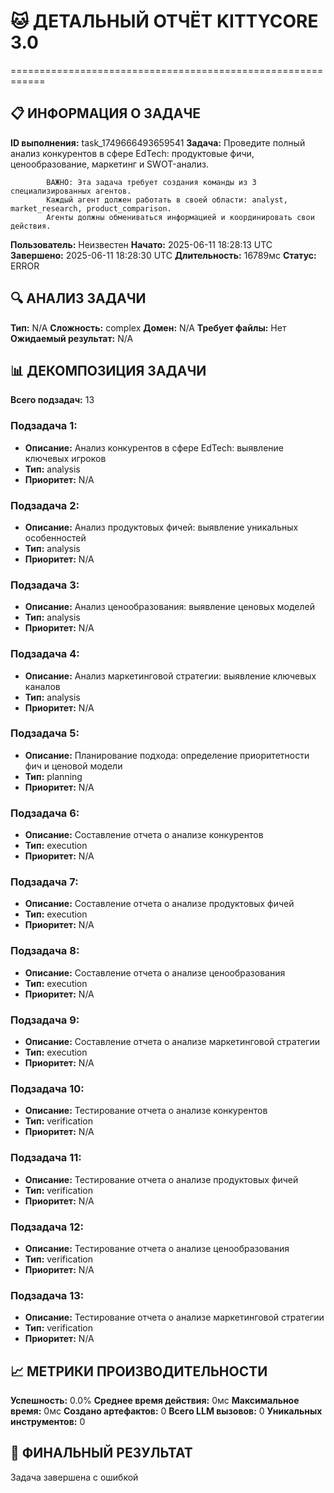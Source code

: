 # 🐱 ДЕТАЛЬНЫЙ ОТЧЁТ KITTYCORE 3.0
============================================================

## 📋 ИНФОРМАЦИЯ О ЗАДАЧЕ
**ID выполнения:** task_1749666493659541
**Задача:** 
            Проведите полный анализ конкурентов в сфере EdTech: продуктовые фичи, ценообразование, маркетинг и SWOT-анализ.
            
            ВАЖНО: Эта задача требует создания команды из 3 специализированных агентов.
            Каждый агент должен работать в своей области: analyst, market_research, product_comparison.
            Агенты должны обмениваться информацией и координировать свои действия.
            
**Пользователь:** Неизвестен
**Начато:** 2025-06-11 18:28:13 UTC
**Завершено:** 2025-06-11 18:28:30 UTC
**Длительность:** 16789мс
**Статус:** ERROR

## 🔍 АНАЛИЗ ЗАДАЧИ
**Тип:** N/A
**Сложность:** complex
**Домен:** N/A
**Требует файлы:** Нет
**Ожидаемый результат:** N/A

## 📊 ДЕКОМПОЗИЦИЯ ЗАДАЧИ
**Всего подзадач:** 13

### Подзадача 1:
- **Описание:** Анализ конкурентов в сфере EdTech: выявление ключевых игроков
- **Тип:** analysis
- **Приоритет:** N/A

### Подзадача 2:
- **Описание:** Анализ продуктовых фичей: выявление уникальных особенностей
- **Тип:** analysis
- **Приоритет:** N/A

### Подзадача 3:
- **Описание:** Анализ ценообразования: выявление ценовых моделей
- **Тип:** analysis
- **Приоритет:** N/A

### Подзадача 4:
- **Описание:** Анализ маркетинговой стратегии: выявление ключевых каналов
- **Тип:** analysis
- **Приоритет:** N/A

### Подзадача 5:
- **Описание:** Планирование подхода: определение приоритетности фич и ценовой модели
- **Тип:** planning
- **Приоритет:** N/A

### Подзадача 6:
- **Описание:** Составление отчета о анализе конкурентов
- **Тип:** execution
- **Приоритет:** N/A

### Подзадача 7:
- **Описание:** Составление отчета о анализе продуктовых фичей
- **Тип:** execution
- **Приоритет:** N/A

### Подзадача 8:
- **Описание:** Составление отчета о анализе ценообразования
- **Тип:** execution
- **Приоритет:** N/A

### Подзадача 9:
- **Описание:** Составление отчета о анализе маркетинговой стратегии
- **Тип:** execution
- **Приоритет:** N/A

### Подзадача 10:
- **Описание:** Тестирование отчета о анализе конкурентов
- **Тип:** verification
- **Приоритет:** N/A

### Подзадача 11:
- **Описание:** Тестирование отчета о анализе продуктовых фичей
- **Тип:** verification
- **Приоритет:** N/A

### Подзадача 12:
- **Описание:** Тестирование отчета о анализе ценообразования
- **Тип:** verification
- **Приоритет:** N/A

### Подзадача 13:
- **Описание:** Тестирование отчета о анализе маркетинговой стратегии
- **Тип:** verification
- **Приоритет:** N/A

## 📈 МЕТРИКИ ПРОИЗВОДИТЕЛЬНОСТИ
**Успешность:** 0.0%
**Среднее время действия:** 0мс
**Максимальное время:** 0мс
**Создано артефактов:** 0
**Всего LLM вызовов:** 0
**Уникальных инструментов:** 0

## 🎯 ФИНАЛЬНЫЙ РЕЗУЛЬТАТ
Задача завершена с ошибкой
